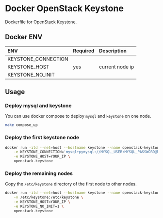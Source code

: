 # Docker OpenStack Keystone

Dockerfile for OpenStack Keystone.

## Docker ENV

| ENV                 | Required | Description     |
| :------------------ | :------- | :-------------- |
| KEYSTONE_CONNECTION |          |                 |
| KEYSTONE_HOST       | yes      | current node ip |
| KEYSTONE_NO_INIT    |          |                 |

## Usage

### Deploy mysql and keystone

You can use docker compose to deploy `mysql` and `keystone` on one node.

```bash
make compose_up
```

### Deploy the first keystone node

```bash
docker run -itd --net=host --hostname keystone --name openstack-keystone \
    -e KEYSTONE_CONNECTION='mysql+pymysql://MYSQL_USER:MYSQL_PASSWORD@MYSQL_IP:MYSQL_PORT/keystone' \
    -e KEYSTONE_HOST=YOUR_IP \
    openstack-keystone
```

### Deploy the remaining nodes

Copy the `/etc/keystone` directory of the first node to other nodes.

```bash
docker run -itd --net=host --hostname keystone --name openstack-keystone \
    -v /etc/keystone:/etc/keystone \
    -e KEYSTONE_HOST=YOUR_IP \
    -e KEYSTONE_NO_INIT=1 \
    openstack-keystone
```

